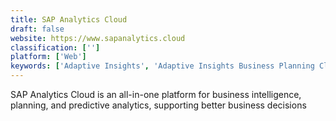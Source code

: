 ```yaml
---
title: SAP Analytics Cloud
draft: false 
website: https://www.sapanalytics.cloud
classification: ['']
platform: ['Web']
keywords: ['Adaptive Insights', 'Adaptive Insights Business Planning Cloud', 'Anaplan', 'CCH Tagetik', 'Host Analytics', 'Hubble', 'IBM Planning Analytics', 'Jedox', 'Jet Reports', 'MATLAB', 'MicroStrategy', 'Oracle Hyperion Planning', 'Prophix Software', 'QlikSense', 'Qubole', 'STATISTICA', 'Sisense', 'Solver BI360', 'Splunk Enterprise', 'Spreadsheet Server', 'Sumo Logic', 'Vena']
---
```

SAP Analytics Cloud is an all-in-one platform for business intelligence, planning, and predictive analytics, supporting better business decisions